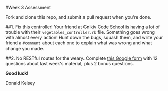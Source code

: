 #Week 3 Assessment

Fork and clone this repo, and submit a pull request when you're done.

##1. Fix this controller!
Your friend at Gnikiv Code School is having a lot of trouble with their `vegetables_controller.rb` file. Something goes wrong with almost every action! Hunt down the bugs, squash them, and write your friend a `#comment` about each one to explain what was wrong and what change you made.

##2. No RESTful routes for the weary.
Complete [this Google form](https://docs.google.com/forms/d/1nKfg82bdNTll2vbqIsj_eqqHw4jsCF5cfiQhvQS8Bm8/viewform?usp=send_form) with 12 questions about last week's material, plus 2 bonus questions.

**Good luck!**

Donald Kelsey